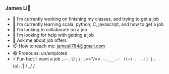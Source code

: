 ### James Li👋

<!--
**skxvtchy/skxvtchy** is a ✨ _special_ ✨ repository because its `README.md` (this file) appears on your GitHub profile.

Here are some ideas to get you started:
-->

- 🔭 I’m currently working on finishing my classes, and trying to get a job
- 🌱 I’m currently learning scala, python, C, javascript, and how to get a job
- 👯 I’m looking to collaborate on a job
- 🤔 I’m looking for help with getting a job
- 💬 Ask me about job offers
- 📫 How to reach me: jamesli784@gmail.com
- 😄 Pronouns: un/emploted
- ⚡ Fun fact: I want a job
            ,---.          U
           ;     \         ;
       .==\"/==.  `-.___.-'
      ((+) .  .:)
      |`.-(o)-.'|
      \/  \_/  \/
